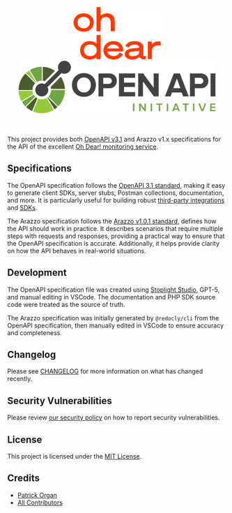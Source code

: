 <center>
    <img src="./assets/oh-dear-logo-rgb.png" alt="Oh Dear!" width="200"/>
    <br/>
    <img src="./assets/openapi-pantone.png" alt="OpenAPI" height="120"/>
</center>
<br/>
<br/>

This project provides both [OpenAPI v3.1](https://spec.openapis.org/oas/v3.1.0) and Arazzo v1.x specifications for the API of the excellent
[Oh Dear! monitoring service](https://ohdear.app).

## Specifications

The OpenAPI specification follows the [OpenAPI 3.1 standard](https://spec.openapis.org/oas/v3.1.0), making it easy to generate client SDKs,
server stubs, Postman collections, documentation, and more. It is particularly useful for building robust [third-party integrations](https://ohdear.app/docs/integrations/3rd-party-integrations-of-oh-dear) 
and [SDKs](https://ohdear.app/docs/integrations/the-oh-dear-php-sdk).

The Arazzo specification follows the [Arazzo v1.0.1 standard](https://github.com/OAI/Arazzo-Specification/blob/main/versions/1.0.1.md), defines how the API should work in practice. It describes scenarios that require multiple steps with requests and responses, providing a practical way to ensure that the OpenAPI specification is accurate. Additionally, it helps provide clarity on how the API behaves in real-world situations.

## Development

The OpenAPI specification file was created using [Stoplight Studio](https://stoplight.io/studio/), GPT-5, and manual editing in VSCode. The documentation and PHP SDK source code were treated as the source of truth.

The Arazzo specification was initially generated by `@redocly/cli` from the OpenAPI specification, then manually edited in VSCode to ensure accuracy and completeness.

## Changelog

Please see [CHANGELOG](CHANGELOG.md) for more information on what has changed recently.

## Security Vulnerabilities

Please review [our security policy](../../security/policy) on how to report security vulnerabilities.

## License

This project is licensed under the [MIT License](./LICENSE.md).

## Credits

- [Patrick Organ](https://github.com/patinthehat)
- [All Contributors](../../contributors)
